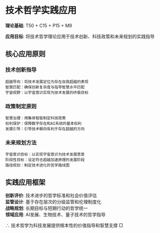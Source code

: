 # 技术哲学实践应用  

**理论基础**: T50 + C15 + P15 + M9  

**应用目标**: 将技术哲学理论应用于技术创新、科技政策和未来规划的实践指导  

## 核心应用原则  

### 技术创新指导  
```  
超越导向：将技术发展定位为存在自我超越的表现  
智慧匹配：确保创新复杂度与指导智慧水平匹配  
宇宙视野：以宇宙意识实现为技术发展的终极目标  
```  

### 政策制定原则  
```  
智慧治理：用集体智能制定科技政策  
权利保护：保障数字存在和AI系统的基本权利  
发展引导：引导技术朝向有利于存在超越的方向  
```  

### 未来规划方法  
```  
宇宙意识目标：以实现宇宙意识为技术发展愿景  
阶段性目标：设定符合超越加速原理的发展阶段  
路径规划：制定技术进化的哲学路线图  
```  

## 实践应用框架  

**创新评价**: 技术进步的哲学标准和社会价值评估  
**监管设计**: 基于存在层次的分级监管和伦理制度化  
**战略规划**: 长期目标与短期行动的哲学统一  
**领域应用**: AI发展、生物技术、量子技术的哲学指导  

∴ 技术哲学为科技发展提供根本性的价值指导和智慧支撑 □  